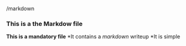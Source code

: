/markdown
### This is a the Markdow file
**This is a mandatory file**
*It contains a _markdown_ writeup
*It is simple
